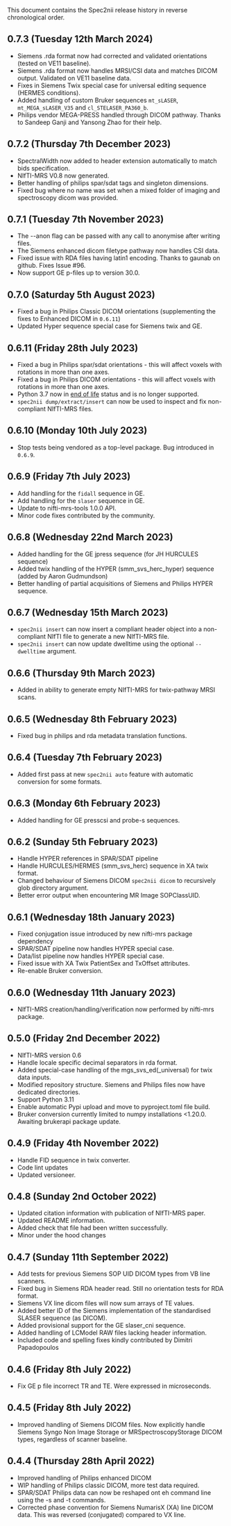 This document contains the Spec2nii release history in reverse chronological order.

0.7.3 (Tuesday 12th March 2024)
-------------------------------
- Siemens .rda format now had corrected and validated orientations (tested on VE11 baseline).
- Siemens .rda format now handles MRSI/CSI data and matches DICOM output. Validated on VE11 baseline data.
- Fixes in Siemens Twix special case for universal editing sequence (HERMES conditions).
- Added handling of custom Bruker sequences `mt_sLASER`, `mt_MEGA_sLASER_V35` and `cl_STELASER_PA360_b`.
- Philips vendor MEGA-PRESS handled through DICOM pathway. Thanks to Sandeep Ganji and Yansong Zhao for their help.

0.7.2 (Thursday 7th December 2023)
----------------------------------
- SpectralWidth now added to header extension automatically to match bids specification.
- NIfTI-MRS V0.8 now generated.
- Better handling of philips spar/sdat tags and singleton dimensions.
- Fixed bug where no name was set when a mixed folder of imaging and spectroscopy dicom was provided.

0.7.1 (Tuesday 7th November 2023)
---------------------------------
- The --anon flag can be passed with any call to anonymise after writing files.
- The Siemens enhanced dicom filetype pathway now handles CSI data.
- Fixed issue with RDA files having latin1 encoding. Thanks to gaunab on github. Fixes Issue #96.
- Now support GE p-files up to version 30.0.

0.7.0 (Saturday 5th August 2023)
--------------------------------
- Fixed a bug in Philips Classic DICOM orientations (supplementing the fixes to Enhanced DICOM in `0.6.11`)
- Updated Hyper sequence special case for Siemens twix and GE.

0.6.11 (Friday 28th July 2023)
------------------------------
- Fixed a bug in Philips spar/sdat orientations - this will affect voxels with rotations in more than one axes.
- Fixed a bug in Philips DICOM orientations - this will affect voxels with rotations in more than one axes.
- Python 3.7 now in [end of life](https://devguide.python.org/versions/) status and is no longer supported.
- `spec2nii dump/extract/insert` can now be used to inspect and fix non-compliant NIfTI-MRS files.

0.6.10 (Monday 10th July 2023)
------------------------------
- Stop tests being vendored as a top-level package. Bug introduced in `0.6.9`.

0.6.9 (Friday 7th July 2023)
----------------------------
- Add handling for the `fidall` sequence in GE.
- Add handling for the `slaser` sequence in GE.
- Update to nifti-mrs-tools 1.0.0 API.
- Minor code fixes contributed by the community.

0.6.8 (Wednesday 22nd March 2023)
---------------------------------
- Added handling for the GE jpress sequence (for JH HURCULES sequence)
- Added twix handling of the HYPER (smm_svs_herc_hyper) sequence (added by Aaron Gudmundson)
- Better handling of partial acquisitions of Siemens and Philips HYPER sequence.

0.6.7 (Wednesday 15th March 2023)
---------------------------------
- `spec2nii insert` can now insert a compliant header object into a non-compliant NIfTI file to generate a new NIfTI-MRS file.
- `spec2nii insert` can now update dwelltime using the optional `--dwelltime` argument.

0.6.6 (Thursday 9th March 2023)
-------------------------------
- Added in ability to generate empty NIfTI-MRS for twix-pathway MRSI scans.

0.6.5 (Wednesday 8th February 2023)
-----------------------------------
- Fixed bug in philips and rda metadata translation functions.

0.6.4 (Tuesday 7th February 2023)
---------------------------------
- Added first pass at new `spec2nii auto` feature with automatic conversion for some formats.

0.6.3 (Monday 6th February 2023)
--------------------------------
- Added handling for GE presscsi and probe-s sequences.

0.6.2 (Sunday 5th February 2023)
----------------------------------
- Handle HYPER references in SPAR/SDAT pipeline
- Handle HURCULES/HERMES (smm_svs_herc) sequence in XA twix format.
- Changed behaviour of Siemens DICOM `spec2nii dicom` to recursively glob directory argument.
- Better error output when encountering MR Image SOPClassUID.

0.6.1 (Wednesday 18th January 2023)
-----------------------------------
- Fixed conjugation issue introduced by new nifti-mrs package dependency
- SPAR/SDAT pipeline now handles HYPER special case.
- Data/list pipeline now handles HYPER special case.
- Fixed issue with XA Twix PatientSex and TxOffset attributes.
- Re-enable Bruker conversion.

0.6.0 (Wednesday 11th January 2023)
-----------------------------------
- NIfTI-MRS creation/handling/verification now performed by nifti-mrs package.

0.5.0 (Friday 2nd December 2022)
--------------------------------
- NIfTI-MRS version 0.6
- Handle locale specific decimal separators in rda format.
- Added special-case handling of the mgs_svs_ed(_universal) for twix data inputs.
- Modified repository structure. Siemens and Philips files now have dedicated directories.
- Support Python 3.11
- Enable automatic Pypi upload and move to pyproject.toml file build.
- Bruker conversion currently limited to numpy installations <1.20.0. Awaiting brukerapi package update.

0.4.9 (Friday 4th November 2022)
--------------------------------
- Handle FID sequence in twix converter.
- Code lint updates
- Updated versioneer.

0.4.8 (Sunday 2nd October 2022)
-------------------------------
- Updated citation information with publication of NIfTI-MRS paper.
- Updated README information.
- Added check that file had been written successfully.
- Minor under the hood changes

0.4.7 (Sunday 11th September 2022)
----------------------------------
- Add tests for previous Siemens SOP UID DICOM types from VB line scanners.
- Fixed bug in Siemens RDA header read. Still no orientation tests for RDA format.
- Siemens VX line dicom files will now sum arrays of TE values.
- Added better ID of the Siemens implementation of the standardised SLASER sequence (as DICOM).
- Added provisional support for the GE slaser_cni sequence.
- Added handling of LCModel RAW files lacking header information.
- Included code and spelling fixes kindly contributed by Dimitri Papadopoulos

0.4.6 (Friday 8th July 2022)
----------------------------
- Fix GE p file incorrect TR and TE. Were expressed in microseconds.

0.4.5 (Friday 8th July 2022)
----------------------------
- Improved handling of Siemens DICOM files. Now explicitly handle Siemens Syngo Non Image Storage or MRSpectroscopyStorage DICOM types, regardless of scanner baseline.

0.4.4 (Thursday 28th April 2022)
--------------------------------
- Improved handling of Philips enhanced DICOM
- WIP handling of Philips classic DICOM, more test data required.
- SPAR/SDAT Philips data can now be reshaped ont eh command line using the -s and -t commands.
- Corrected phase convention for Siemens NumarisX (XA) line DICOM data. This was reversed (conjugated) compared to VX line.
